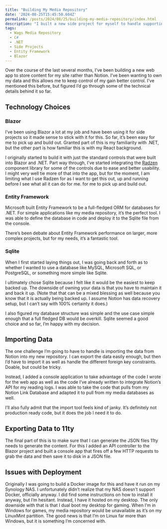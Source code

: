 ```yaml
---
title: "Building My Media Repository"
date: '2024-08-25T15:45:50.604Z'
permalink: /posts/2024/08/25/building-my-media-repository/index.html
description: "I built a new side project for myself to handle supporting the media I consume and the data I use to populate this site."
tags:
  - Wags Media Repository
  - C#
  - .NET
  - Side Projects
  - Entity Framework
  - Blazor
---
```


Over the course of the last several months, I’ve been building a new web app to store content for my site rather than Notion. I’ve been wanting to own my data and this allows me to keep control of my gain better control. I’ve mentioned this before, but figured I’d go through some of the technical details behind it so far.
<!-- excerpt -->

## Technology Choices

### Blazor

I’ve been using Blazor a lot at my job and have been using it for side projects so it made sense to stick with it for this. So far, it’s been easy for me to pick up and build out. Granted part of this is my familiarity with .NET, but the other part is how familiar this is with my React background.

I originally started to build it with just the standard controls that were built into Blazor and .NET. Part way through, I’ve started integrating the [Radzen](https://blazor.radzen.com/) component library for some of the controls due to ease and better usability. I might very well tie more of that into the app, but for the moment, I am limiting what I use Radzen for as I want to get this out, up and running before I see what all it can do for me. for me to pick up and build out.

### Entity Framework

Microsoft built Entity Framework to be a full-fledged ORM for databases for .NET. For simple applications like my media repository, it’s the perfect tool. I was able to define the database in code and deploy it to the Sqlite file from the console.

There’s been debate about Entity Framework performance on larger, more complex projects, but for my needs, it’s a fantastic tool.

### Sqlite

When I first started laying things out, I was going back and forth as to whether I wanted to use a database like MySQL, Microsoft SQL, or PostgreSQL, or something more simple like Sqlite.

I ultimately chose Sqlite because I felt like it would be the easiest to keep backed up. The downside of owning your data is that you have to maintain it and back it up. (Note that that can be a mixed blessing as well because you know that it is actually being backed up. I assume Notion has data recovery setup, but I can’t say with 100% certainty it does.)

I also figured my database structure was simple and the use case simple enough that a full fledged DB would be overkill. Sqlite seemed a good choice and so far, I’m happy with my decision.

## Importing Data

The one challenge I’m going to have to handle is importing the data from Notion into my new repository. I can export the data easily enough, but then I’d have to import it as well as handle the different foreign key constraints. Doable, but could be tricky.

Instead, I added a console application to take advantage of the code I wrote for the web app as well as the code I’ve already written to integrate Notion’s API for my reading logs. I was able to take the code that pulls from my Notion Link Database and adapted it to pull from my media databases as well.

I’ll also fully admit that the import tool feels kind of janky. It’s definitely not production ready code, but it does the job I need it to do.

## Exporting Data to 11ty

The final part of this is to make sure that I can generate the JSON files 11ty needs to generate the content. For this I added an API controller to the Blazor project and built a console app that fires off a few HTTP requests to grab the data and then save it to disk in a JSON file.

## Issues with Deployment

Originally I was going to build a Docker image for this and have it run on my Synology NAS. I unfortunately didn’t realize that my NAS doesn’t support Docker, officially anyway. I did find some instructions on how to install it anyway, but I’m hesitant. Instead, I have it hosted on my desktop. The only downside with that is that I dual boot my desktop for gaming. When I’m in Windows for games, my media repository would be unavailable as it’s on my LinuxMint partition. The good news is that I’m on Linux far more than Windows, but it is something I’m concerned with.